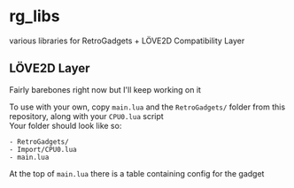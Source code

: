 # rg_libs
various libraries for RetroGadgets + LÖVE2D Compatibility Layer 

## LÖVE2D Layer
Fairly barebones right now but I'll keep working on it  

To use with your own, copy `main.lua` and the `RetroGadgets/` folder from this repository, along with your `CPU0.lua` script  
Your folder should look like so:  
```
- RetroGadgets/
- Import/CPU0.lua
- main.lua
```
At the top of `main.lua` there is a table containing config for the gadget